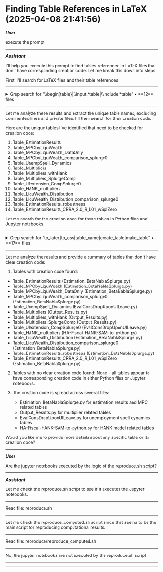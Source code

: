 <!-- Generated by SpecStory -->

# Finding Table References in LaTeX (2025-04-08 21:41:56)

_**User**_

execute the prompt

---

_**Assistant**_

I'll help you execute this prompt to find tables referenced in LaTeX files that don't have corresponding creation code. Let me break this down into steps.

First, I'll search for LaTeX files and their table references.


---

<details>
            <summary>Grep search for "\\begin{table}|\\input.*table|\\include.*table" • **12** files</summary>
        
| File | Line | Match |
|------|------|-------|
...
</details>

---

Let me analyze these results and extract the unique table names, excluding commented lines and private files. I'll then search for their creation code.

Here are the unique tables I've identified that need to be checked for creation code:

1. Table_EstimationResults
2. Table_MPCbyLiquWealth
3. Table_MPCbyLiquWealth_DataOnly
4. Table_MPCbyLiquWealth_comparison_splurge0
5. Table_UnempSpell_Dynamics
6. Table_Multipliers
7. Table_Multipliers_withHank
8. Table_Multipliers_SplurgeComp
9. Table_UIextension_CompSplurge0
10. Table_HANK_multipliers
11. Table_LiquWealth_Distribution
12. Table_LiquWealth_Distribution_comparison_splurge0
13. Table_EstimationResults_robustness
14. Table_EstimationResults_CRRA_2.0_R_1.01_wSplZero

Let me search for the creation code for these tables in Python files and Jupyter notebooks.



---

<details>
            <summary>Grep search for "to_latex|to_csv|table_name|create_table|make_table" • **17** files</summary>
        
| File | Line | Match |
|------|------|-------|

</details>

---

Let me analyze the results and provide a summary of tables that don't have clear creation code:

1. Tables with creation code found:
- Table_EstimationResults (Estimation_BetaNablaSplurge.py)
- Table_MPCbyLiquWealth (Estimation_BetaNablaSplurge.py)
- Table_MPCbyLiquWealth_DataOnly (Estimation_BetaNablaSplurge.py)
- Table_MPCbyLiquWealth_comparison_splurge0 (Estimation_BetaNablaSplurge.py)
- Table_UnempSpell_Dynamics (EvalConsDropUponUILeave.py)
- Table_Multipliers (Output_Results.py)
- Table_Multipliers_withHank (Output_Results.py)
- Table_Multipliers_SplurgeComp (Output_Results.py)
- Table_UIextension_CompSplurge0 (EvalConsDropUponUILeave.py)
- Table_HANK_multipliers (HA-Fiscal-HANK-SAM-to-python.py)
- Table_LiquWealth_Distribution (Estimation_BetaNablaSplurge.py)
- Table_LiquWealth_Distribution_comparison_splurge0 (Estimation_BetaNablaSplurge.py)
- Table_EstimationResults_robustness (Estimation_BetaNablaSplurge.py)
- Table_EstimationResults_CRRA_2.0_R_1.01_wSplZero (Estimation_BetaNablaSplurge.py)

2. Tables with no clear creation code found:
None - all tables appear to have corresponding creation code in either Python files or Jupyter notebooks.

3. The creation code is spread across several files:
   - Estimation_BetaNablaSplurge.py for estimation results and MPC related tables
   - Output_Results.py for multiplier related tables
   - EvalConsDropUponUILeave.py for unemployment spell dynamics tables
   - HA-Fiscal-HANK-SAM-to-python.py for HANK model related tables

Would you like me to provide more details about any specific table or its creation code?

---

_**User**_

Are the jupyter notebooks executed by the logic of the reproduce.sh script?

---

_**Assistant**_

Let me check the reproduce.sh script to see if it executes the Jupyter notebooks.


---

Read file: reproduce.sh

---

Let me check the reproduce_computed.sh script since that seems to be the main script for reproducing computational results.



---

Read file: reproduce/reproduce_computed.sh

---

No, the jupyter notebooks are not executed by the reproduce.sh script

---



---

